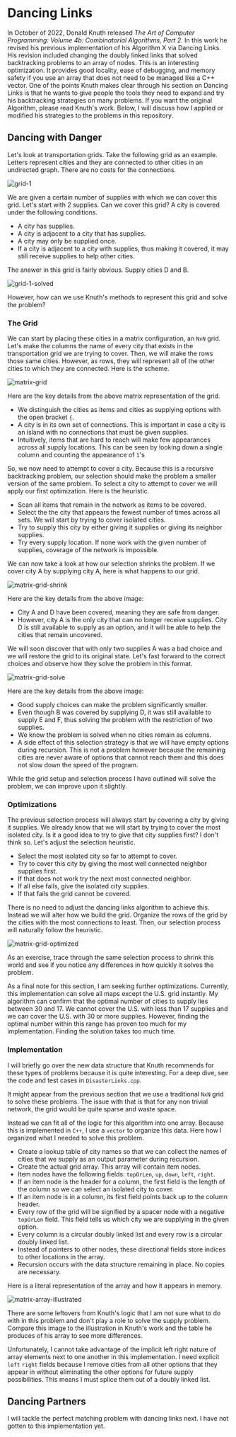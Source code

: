 # Dancing Links

In October of 2022, Donald Knuth released *The Art of Computer Programming: Volume 4b: Combinatorial Algorithms, Part 2*. In this work he revised his previous implementation of his Algorithm X via Dancing Links. His revision included changing the doubly linked links that solved backtracking problems to an array of nodes. This is an interesting optimization. It provides good locality, ease of debugging, and memory safety if you use an array that does not need to be managed like a C++ vector. One of the points Knuth makes clear through his section on Dancing Links is that he wants to give people the tools they need to expand and try his backtracking strategies on many problems. If you want the original Algorithm, please read Knuth's work. Below, I will discuss how I applied or modified his strategies to the problems in this repository.


## Dancing with Danger

Let's look at transportation grids. Take the following grid as an example. Letters represent cities and they are connected to other cities in an undirected graph. There are no costs for the connections.

![grid-1](/images/grid-1.png)

We are given a certain number of supplies with which we can cover this grid. Let's start with 2 supplies. Can we cover this grid? A city is covered under the following conditions.

- A city has supplies.
- A city is adjacent to a city that has supplies.
- A city may only be supplied once.
- If a city is adjacent to a city with supplies, thus making it covered, it may still receive supplies to help other cities.

The answer in this grid is fairly obvious. Supply cities D and B.

![grid-1-solved](/images/grid-1-solved.png)

However, how can we use Knuth's methods to represent this grid and solve the problem?

### The Grid

We can start by placing these cities in a matrix configuration, an `NxN` grid. Let's make the columns the name of every city that exists in the transportation grid we are trying to cover. Then, we will make the rows those same cities. However, as rows, they will represent all of the other cities to which they are connected. Here is the scheme.

![matrix-grid](/images/matrix-grid.png)

Here are the key details from the above matrix representation of the grid.

- We distinguish the cities as items and cities as supplying options with the open bracket `{`.
- A city is in its own set of connections. This is important in case a city is an island with no connections that must be given supplies.
- Intuitively, items that are hard to reach will make few appearances across all supply locations. This can be seen by looking down a single column and counting the appearance of `1`'s

So, we now need to attempt to cover a city. Because this is a recursive backtracking problem, our selection should make the problem a smaller version of the same problem. To select a city to attempt to cover we will apply our first optimization. Here is the heuristic.

- Scan all items that remain in the network as items to be covered.
- Select the the city that appears the fewest number of times across all sets. We will start by trying to cover isolated cities.
- Try to supply this city by either giving it supplies or giving its neighbor supplies.
- Try every supply location. If none work with the given number of supplies, coverage of the network is impossible.

We can now take a look at how our selection shrinks the problem. If we cover city A by supplying city A, here is what happens to our grid.

![matrix-grid-shrink](/images/matrix-grid-shrink.png)

Here are the key details from the above image:

- City A and D have been covered, meaning they are safe from danger.
- However, city A is the only city that can no longer receive supplies. City D is still available to supply as an option, and it will be able to help the cities that remain uncovered.

We will soon discover that with only two supplies A was a bad choice and we will restore the grid to its original state. Let's fast forward to the correct choices and observe how they solve the problem in this format.

![matrix-grid-solve](/images/matrix-grid-solve.png)

Here are the key details from the above image:

- Good supply choices can make the problem significantly smaller.
- Even though B was covered by supplying D, it was still available to supply E and F, thus solving the problem with the restriction of two supplies.
- We know the problem is solved when no cities remain as columns.
- A side effect of this selection strategy is that we will have empty options during recursion. This is not a problem however because the remaining cities are never aware of options that cannot reach them and this does not slow down the speed of the program.

While the grid setup and selection process I have outlined will solve the problem, we can improve upon it slightly.

### Optimizations

The previous selection process will always start by covering a city by giving it supplies. We already know that we will start by trying to cover the most isolated city. Is it a good idea to try to give that city supplies first? I don't think so. Let's adjust the selection heuristic.

- Select the most isolated city so far to attempt to cover.
- Try to cover this city by giving the most well connected neighbor supplies first.
- If that does not work try the next most connected neighbor.
- If all else fails, give the isolated city supplies.
- If that fails the grid cannot be covered.

There is no need to adjust the dancing links algorithm to achieve this. Instead we will alter how we build the grid. Organize the rows of the grid by the cities with the most connections to least. Then, our selection process will naturally follow the heuristic. 

![matrix-grid-optimized](/images/matrix-grid-optimized.png)

As an exercise, trace through the same selection process to shrink this world and see if you notice any differences in how quickly it solves the problem.

As a final note for this section, I am seeking further optimizations. Currently, this implementation can solve all maps except the U.S. grid instantly. My algorithm can confirm that the optimal number of cities to supply lies between 30 and 17. We cannot cover the U.S. with less than 17 supplies and we can cover the U.S. with 30 or more supplies. However, finding the optimal number within this range has proven too much for my implementation. Finding the solution takes too much time.

### Implementation

I will briefly go over the new data structure that Knuth recommends for these types of problems because it is quite interesting. For a deep dive, see the code and test cases in `DisasterLinks.cpp`.

It might appear from the previous section that we use a traditional `NxN` grid to solve these problems. The issue with that is that for any non trivial network, the grid would be quite sparse and waste space.

Instead we can fit all of the logic for this algorithm into one array. Because this is implemented in `C++`, I use a `vector` to organize this data. Here how I organized what I needed to solve this problem.

- Create a lookup table of city names so that we can collect the names of cities that we supply as an output parameter during recursion.
- Create the actual grid array. This array will contain item nodes.
- Item nodes have the following fields: `topOrLen`, `up`, `down`, `left`, `right`.
- If an item node is the header for a column, the first field is the length of the column so we can select an isolated city to cover.
- If an item node is in a column, its first field points back up to the column header.
- Every row of the grid will be signified by a spacer node with a negative `topOrLen` field. This field tells us which city we are supplying in the given option.
- Every column is a circular doubly linked list and every row is a circular doubly linked list.
- Instead of pointers to other nodes, these directional fields store indices to other locations in the array.
- Recursion occurs with the data structure remaining in place. No copies are necessary.

Here is a literal representation of the array and how it appears in memory.

![matrix-array-illustrated](/images/matrix-array-illustrated.png)

There are some leftovers from Knuth's logic that I am not sure what to do with in this problem and don't play a role to solve the supply problem. Compare this image to the illustration in Knuth's work and the table he produces of his array to see more differences.

Unfortunately, I cannot take advantage of the implicit left right nature of array elements next to one another in this implementation. I need explicit `left` `right` fields because I remove cities from all other options that they appear in without eliminating the other options for future supply possibilities. This means I must splice them out of a doubly linked list.

## Dancing Partners

I will tackle the perfect matching problem with dancing links next. I have not gotten to this implementation yet.
